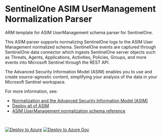 # SentinelOne ASIM UserManagement Normalization Parser

ARM template for ASIM UserManagement schema parser for SentinelOne.

This ASIM parser supports normalizing SentinelOne logs to the ASIM User Management normalized schema. SentinelOne events are captured through SentinelOne data connector which ingests SentinelOne server objects such as Threats, Agents, Applications, Activities, Policies, Groups, and more events into Microsoft Sentinel through the REST API.


The Advanced Security Information Model (ASIM) enables you to use and create source-agnostic content, simplifying your analysis of the data in your Microsoft Sentinel workspace.

For more information, see:

- [Normalization and the Advanced Security Information Model (ASIM)](https://aka.ms/AboutASIM)
- [Deploy all of ASIM](https://aka.ms/DeployASIM)
- [ASIM UserManagement normalization schema reference](https://aka.ms/ASimUserManagementDoc)

<br>

[![Deploy to Azure](https://aka.ms/deploytoazurebutton)](https://portal.azure.com/#create/Microsoft.Template/uri/https%3A%2F%2Fraw.githubusercontent.com%2FAzure%2FAzure-Sentinel%2Fmaster%2FParsers%2FASimUserManagement%2FARM%2FvimUserManagementSentinelOne%2FvimUserManagementSentinelOne.json) [![Deploy to Azure Gov](https://aka.ms/deploytoazuregovbutton)](https://portal.azure.us/#create/Microsoft.Template/uri/https%3A%2F%2Fraw.githubusercontent.com%2FAzure%2FAzure-Sentinel%2Fmaster%2FParsers%2FASimUserManagement%2FARM%2FvimUserManagementSentinelOne%2FvimUserManagementSentinelOne.json)
